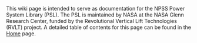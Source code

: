 This wiki page is intended to serve as documentation for the NPSS Power System Library (PSL). The PSL is maintained by NASA at the NASA Glenn Research Center, funded by the Revolutional Vertical Lift Technologies (RVLT) project. A detailed table of contents for this page can be found in the [Home](Home) page.